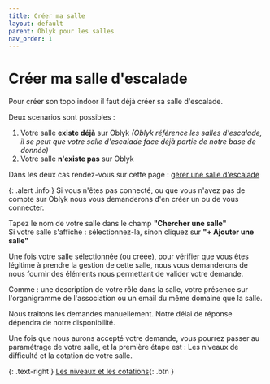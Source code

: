 ```yaml
---
title: Créer ma salle
layout: default
parent: Oblyk pour les salles
nav_order: 1
---
```


# Créer ma salle d'escalade

Pour créer son topo indoor il faut déjà créer sa salle d'escalade.

Deux scenarios sont possibles :
1. Votre salle **existe déjà** sur Oblyk _(Oblyk référence les salles d'escalade, il se peut que votre salle d'escalade face déjà partie de notre base de donnée)_
2. Votre salle **n'existe pas** sur Oblyk

Dans les deux cas rendez-vous sur cette page : [gérer une salle d'escalade](https://oblyk.org/gyms/starter)

{: .alert .info }
Si vous n'êtes pas connecté, ou que vous n'avez pas de compte sur Oblyk nous vous demanderons d'en créer un ou de vous connecter.

Tapez le nom de votre salle dans le champ **"Chercher une salle"**  
Si votre salle s'affiche : sélectionnez-la, sinon cliquez sur **"+ Ajouter une salle"**

Une fois votre salle sélectionnée (ou créée), pour vérifier que vous êtes légitime à prendre la gestion de cette salle,
nous vous demanderons de nous fournir des éléments nous permettant de valider votre demande.

Comme : une description de votre rôle dans la salle, votre présence sur l'organigramme de l'association ou un email du même domaine que la salle. 

Nous traitons les demandes manuellement. Notre délai de réponse dépendra de notre disponibilité. 

Une fois que nous aurons accepté votre demande, vous pourrez passer au paramétrage de votre salle, et la première étape est : Les niveaux de difficulté et la cotation de votre salle.

{: .text-right }
[Les niveaux et les cotations](niveaux-et-cotations){: .btn }